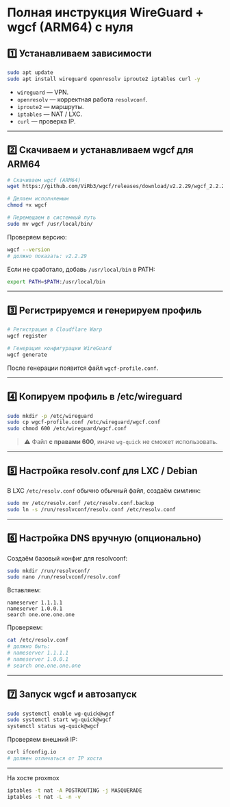 
# **Полная инструкция WireGuard + wgcf (ARM64) с нуля**

## **1️⃣ Устанавливаем зависимости**

```bash
sudo apt update
sudo apt install wireguard openresolv iproute2 iptables curl -y
```

* `wireguard` — VPN.
* `openresolv` — корректная работа `resolvconf`.
* `iproute2` — маршруты.
* `iptables` — NAT / LXC.
* `curl` — проверка IP.

---

## **2️⃣ Скачиваем и устанавливаем wgcf для ARM64**

```bash
# Скачиваем wgcf (ARM64)
wget https://github.com/ViRb3/wgcf/releases/download/v2.2.29/wgcf_2.2.29_linux_arm64 -O wgcf

# Делаем исполняемым
chmod +x wgcf

# Перемещаем в системный путь
sudo mv wgcf /usr/local/bin/
```

Проверяем версию:

```bash
wgcf --version
# должно показать: v2.2.29
```

Если не сработало, добавь `/usr/local/bin` в PATH:

```bash
export PATH=$PATH:/usr/local/bin
```

---

## **3️⃣ Регистрируемся и генерируем профиль**

```bash
# Регистрация в Cloudflare Warp
wgcf register

# Генерация конфигурации WireGuard
wgcf generate
```

После генерации появится файл `wgcf-profile.conf`.

---

## **4️⃣ Копируем профиль в /etc/wireguard**

```bash
sudo mkdir -p /etc/wireguard
sudo cp wgcf-profile.conf /etc/wireguard/wgcf.conf
sudo chmod 600 /etc/wireguard/wgcf.conf
```

> ⚠️ Файл **с правами 600**, иначе `wg-quick` не сможет использовать.

---

## **5️⃣ Настройка resolv.conf для LXC / Debian**

В LXC `/etc/resolv.conf` обычно обычный файл, создаём симлинк:

```bash
sudo mv /etc/resolv.conf /etc/resolv.conf.backup
sudo ln -s /run/resolvconf/resolv.conf /etc/resolv.conf
```

---

## **6️⃣ Настройка DNS вручную (опционально)**

Создаём базовый конфиг для resolvconf:

```bash
sudo mkdir /run/resolvconf/
sudo nano /run/resolvconf/resolv.conf
```

Вставляем:

```
nameserver 1.1.1.1
nameserver 1.0.0.1
search one.one.one.one
```

Проверяем:

```bash
cat /etc/resolv.conf
# должно быть:
# nameserver 1.1.1.1
# nameserver 1.0.0.1
# search one.one.one.one
```

---

## **7️⃣ Запуск wgcf и автозапуск**

```bash
sudo systemctl enable wg-quick@wgcf
sudo systemctl start wg-quick@wgcf
systemctl status wg-quick@wgcf
```

Проверяем внешний IP:

```bash
curl ifconfig.io
# должен отличаться от IP хоста
```

---

На хосте proxmox
```bash
iptables -t nat -A POSTROUTING -j MASQUERADE
iptables -t nat -L -n -v
```

